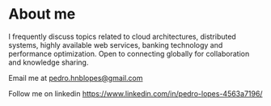 # About me
I frequently discuss topics related to cloud architectures, distributed systems, highly available web services, banking technology and performance optimization. Open to connecting globally for collaboration and knowledge sharing.

Email me at pedro.hnblopes@gmail.com

Follow me on linkedin [<https://www.linkedin.com/in/pedro-lopes-4563a7196/>](https://www.linkedin.com/in/pedro-lopes-4563a7196/)